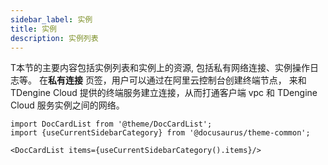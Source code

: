 ```yaml
---
sidebar_label: 实例
title: 实例
description: 实例列表
---
```


T本节的主要内容包括实例列表和实例上的资源, 包括私有网络连接、实例操作日志等。  在**私有连接** 页签，用户可以通过在阿里云控制台创建终端节点，
来和 TDengine Cloud 提供的终端服务建立连接，从而打通客户端 vpc 和 TDengine Cloud 服务实例之间的网络。

```mdx-code-block
import DocCardList from '@theme/DocCardList';
import {useCurrentSidebarCategory} from '@docusaurus/theme-common';

<DocCardList items={useCurrentSidebarCategory().items}/>
```
